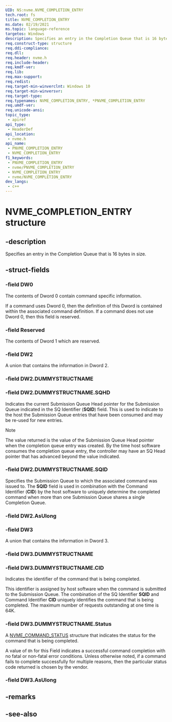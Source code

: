 ```yaml
---
UID: NS:nvme.NVME_COMPLETION_ENTRY
tech.root: fs
title: NVME_COMPLETION_ENTRY
ms.date: 02/19/2021
ms.topic: language-reference
targetos: Windows
description: Specifies an entry in the Completion Queue that is 16 bytes in size.
req.construct-type: structure
req.ddi-compliance: 
req.dll: 
req.header: nvme.h
req.include-header: 
req.kmdf-ver: 
req.lib: 
req.max-support: 
req.redist: 
req.target-min-winverclnt: Windows 10
req.target-min-winversvr: 
req.target-type: 
req.typenames: NVME_COMPLETION_ENTRY, *PNVME_COMPLETION_ENTRY
req.umdf-ver: 
req.unicode-ansi: 
topic_type:
 - apiref
api_type:
 - HeaderDef
api_location:
 - nvme.h
api_name:
 - PNVME_COMPLETION_ENTRY
 - NVME_COMPLETION_ENTRY
f1_keywords:
 - PNVME_COMPLETION_ENTRY
 - nvme/PNVME_COMPLETION_ENTRY
 - NVME_COMPLETION_ENTRY
 - nvme/NVME_COMPLETION_ENTRY
dev_langs:
 - c++
---
```


# NVME_COMPLETION_ENTRY structure


## -description

Specifies an entry in the Completion Queue that is 16 bytes in size.

## -struct-fields

### -field DW0

The contents of Dword 0 contain command specific information.

If a command uses Dword 0, then the definition of this Dword is contained within the associated command definition. If a command does not use Dword 0, then this field is reserved.

### -field Reserved

The contents of Dword 1 which are reserved.

### -field DW2

A union that contains the information in Dword 2.

### -field DW2.DUMMYSTRUCTNAME

### -field DW2.DUMMYSTRUCTNAME.SQHD

Indicates the current Submission Queue Head pointer for the Submission Queue indicated in the SQ Identifier (**SQID**) field. This is used to indicate to the host the Submission Queue entries that have been consumed and may be re-used for new entries.

> [!NOTE]
> The value returned is the value of the Submission Queue Head pointer when the completion queue entry was created. By the time host software consumes the completion queue entry, the controller may have an SQ Head pointer that has advanced beyond the value indicated.

### -field DW2.DUMMYSTRUCTNAME.SQID

Specifies the Submission Queue to which the associated command was issued to. The **SQID** field is used in combination with the Command Identifier (**CID**) by the host software to uniquely determine the completed command when more than one Submission Queue shares a single Completion Queue.

### -field DW2.AsUlong

### -field DW3

A union that contains the information in Dword 3.

### -field DW3.DUMMYSTRUCTNAME

### -field DW3.DUMMYSTRUCTNAME.CID

Indicates the identifier of the command that is being completed.

This identifier is assigned by host software when the command is submitted to the Submission Queue. The combination of the SQ Identifier **SQID** and Command Identifier **CID** uniquely identifies the command that is being completed. The maximum number of requests outstanding at one time is 64K.

### -field DW3.DUMMYSTRUCTNAME.Status

A [NVME_COMMAND_STATUS](ns-nvme-nvme_command_status.md) structure that indicates the status for the command that is being completed.

A value of `0h` for this Field indicates a successful command completion with no fatal or non-fatal error conditions. Unless otherwise noted, if a command fails to complete successfully for multiple reasons, then the particular status code returned is chosen by the vendor.

### -field DW3.AsUlong

## -remarks

## -see-also

